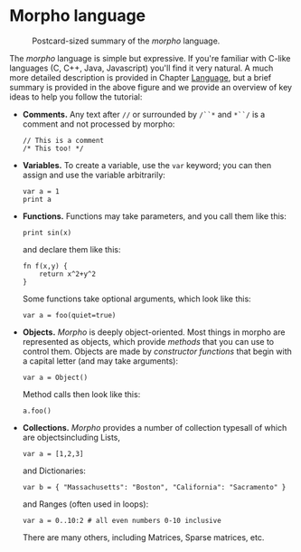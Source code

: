 # Morpho language

<figure id="fig:Postcard">
<div class="centering">
<embed src="../Figures/postcard.png" style="width:6in" />
</div>
<figcaption><span id="fig:Postcard"
label="fig:Postcard"></span>Postcard-sized summary of the
<em>morpho</em> language. </figcaption>
</figure>
<!-- 
<object data="../Figures/postcard.pdf" type="application/pdf" width="700px" height="700px">
    <embed src="../Figures/postcard.pdf">
        <p>This browser does not support PDFs. Please download the PDF to view it: <a href="http://yoursite.com/the.pdf">Download PDF</a>.</p>
    </embed>
</object> -->

The *morpho* language is simple but expressive. If you're familiar with
C-like languages (C, C++, Java, Javascript) you'll find it very natural.
A much more detailed description is provided in Chapter
[Language](../reference/language.md), but a brief summary is provided in the above figure and we provide an overview of key ideas to help you follow the tutorial:

-   **Comments.** Any text after `//` or surrounded by `/``*` and `*``/`
    is a comment and not processed by morpho:

        // This is a comment
        /* This too! */

-   **Variables.** To create a variable, use the `var` keyword; you can
    then assign and use the variable arbitrarily:

        var a = 1
        print a

-   **Functions.** Functions may take parameters, and you call them like
    this:

        print sin(x)

    and declare them like this:

        fn f(x,y) {
            return x^2+y^2
        }

    Some functions take optional arguments, which look like this:

        var a = foo(quiet=true)

-   **Objects.** *Morpho* is deeply object-oriented. Most things in
    morpho are represented as objects, which provide *methods* that you
    can use to control them. Objects are made by *constructor functions*
    that begin with a capital letter (and may take arguments):

        var a = Object()

    Method calls then look like this:

        a.foo()

-   **Collections.** *Morpho* provides a number of collection typesall
    of which are objectsincluding Lists,

        var a = [1,2,3]

    and Dictionaries:

        var b = { "Massachusetts": "Boston", "California": "Sacramento" }

    and Ranges (often used in loops):

        var a = 0..10:2 # all even numbers 0-10 inclusive

    There are many others, including Matrices, Sparse matrices, etc.
